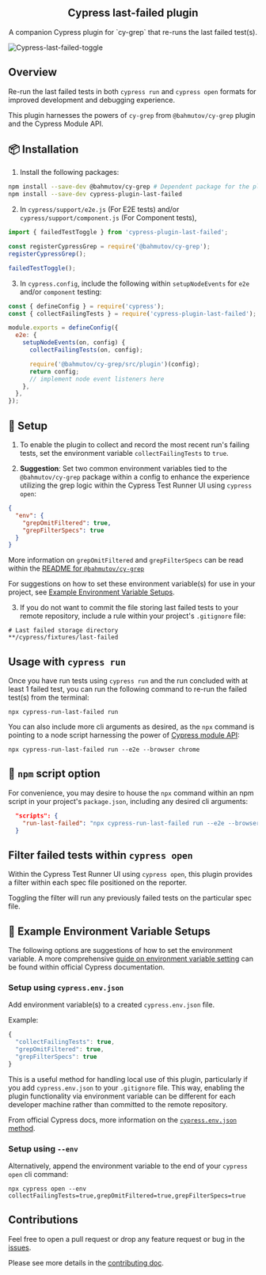 <h2 align=center>Cypress last-failed plugin</h2>
<p align="center">
</p>

<p align="center">
A companion Cypress plugin for `cy-grep` that re-runs the last failed test(s).
</p>

![Cypress-last-failed-toggle](./assets/cypress-plugin-last-failed.gif)

## Overview

Re-run the last failed tests in both `cypress run` and `cypress open` formats for improved development and debugging experience.

This plugin harnesses the powers of `cy-grep` from `@bahmutov/cy-grep` plugin and the Cypress Module API.

## 📦 Installation

1. Install the following packages:

```sh
npm install --save-dev @bahmutov/cy-grep # Dependent package for the plugin
npm install --save-dev cypress-plugin-last-failed
```

2. In `cypress/support/e2e.js` (For E2E tests) and/or `cypress/support/component.js` (For Component tests),

```js
import { failedTestToggle } from 'cypress-plugin-last-failed';

const registerCypressGrep = require('@bahmutov/cy-grep');
registerCypressGrep();

failedTestToggle();
```

3. In `cypress.config`, include the following within `setupNodeEvents` for `e2e` and/or `component` testing:

```js
const { defineConfig } = require('cypress');
const { collectFailingTests } = require('cypress-plugin-last-failed');

module.exports = defineConfig({
  e2e: {
    setupNodeEvents(on, config) {
      collectFailingTests(on, config);

      require('@bahmutov/cy-grep/src/plugin')(config);
      return config;
      // implement node event listeners here
    },
  },
});
```

## 🦺 Setup

1. To enable the plugin to collect and record the most recent run's failing tests, set the environment variable `collectFailingTests` to `true`.

2. **Suggestion**: Set two common environment variables tied to the `@bahmutov/cy-grep` package within a config to enhance the experience utilizing the grep logic within the Cypress Test Runner UI using `cypress open`:

```json
{
  "env": {
    "grepOmitFiltered": true,
    "grepFilterSpecs": true
  }
}
```

More information on `grepOmitFiltered` and `grepFilterSpecs` can be read within the [README for `@bahmutov/cy-grep`](https://github.com/bahmutov/cy-grep?tab=readme-ov-file#pre-filter-specs-grepfilterspecs)

For suggestions on how to set these environment variable(s) for use in your project, see [Example Environment Variable Setups](#-example-environment-variable-setups).

3. If you do not want to commit the file storing last failed tests to your remote repository, include a rule within your project's `.gitignore` file:

```
# Last failed storage directory
**/cypress/fixtures/last-failed
```

## Usage with `cypress run`

Once you have run tests using `cypress run` and the run concluded with at least 1 failed test, you can run the following command to re-run the failed test(s) from the terminal:

```cli
npx cypress-run-last-failed run
```

You can also include more cli arguments as desired, as the `npx` command is pointing to a node script harnessing the power of [Cypress module API](https://docs.cypress.io/guides/guides/module-api):

```cli
npx cypress-run-last-failed run --e2e --browser chrome
```

## 📃 `npm` script option

For convenience, you may desire to house the `npx` command within an npm script in your project's `package.json`, including any desired cli arguments:

```json
  "scripts": {
    "run-last-failed": "npx cypress-run-last-failed run --e2e --browser electron"
  }
```

## Filter failed tests within `cypress open`

Within the Cypress Test Runner UI using `cypress open`, this plugin provides a filter within each spec file positioned on the reporter.

Toggling the filter will run any previously failed tests on the particular spec file.

## 📕 Example Environment Variable Setups

The following options are suggestions of how to set the environment variable. A more comprehensive [guide on environment variable setting](https://docs.cypress.io/guides/guides/environment-variables#Setting) can be found within official Cypress documentation.

### Setup using `cypress.env.json`

Add environment variable(s) to a created `cypress.env.json` file.

Example:

```js
{
  "collectFailingTests": true,
  "grepOmitFiltered": true,
  "grepFilterSpecs": true
}
```

This is a useful method for handling local use of this plugin, particularly if you add `cypress.env.json` to your `.gitignore` file. This way, enabling the plugin functionality via environment variable can be different for each developer machine rather than committed to the remote repository.

From official Cypress docs, more information on the [`cypress.env.json` method](https://docs.cypress.io/guides/guides/environment-variables#Option-2-cypressenvjson).

### Setup using `--env`

Alternatively, append the environment variable to the end of your `cypress open` cli command:

```shell
npx cypress open --env collectFailingTests=true,grepOmitFiltered=true,grepFilterSpecs=true
```

## Contributions

Feel free to open a pull request or drop any feature request or bug in the [issues](https://github.com/dennisbergevin/cypress-plugin-last-failed/issues).

Please see more details in the [contributing doc](./CONTRIBUTING.md).
